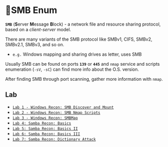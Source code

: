 # 🔬SMB Enum

**`SMB`** (**S**erver **M**essage **B**lock) - a network file and resource sharing protocol, based on a _client-server_ model.

There are many variants of the SMB protocol like SMBv1, CIFS, SMBv2, SMBv2.1, SMBv3, and so on.

* `e.g.` Windows mapping and sharing drives as letter, uses SMB

Usually SMB can be found on ports **`139`** or **`445`** and `nmap` service and scripts enumeration (`-sV`, `-sC`) can find more info about the O.S. version.

After finding SMB through port scanning, gather more information with `nmap`.



## Lab

* [`Lab 1 - Windows Recon: SMB Discover and Mount`](windows-recon-smb-discover-and-mount.md)
* [`Lab 2 - Windows Recon: SMB Nmap Scripts`](windows-recon-smb-nmap-scripts.md)
* [`Lab 3 - Windows Recon: SMBMap`](windows-recon-smbmap.md)
* [`Lab 4: Samba Recon: Basics`](samba-recon-basics.md)
* [`Lab 5: Samba Recon: Basics II`](samba-recon-basics-ii.md)
* [`Lab 6: Samba Recon: Basics III`](samba-recon-basics-iii.md)
* [`Lab 7: Samba Recon: Dictionary Attack`](samba-recon-dictionary-attack.md)

